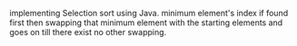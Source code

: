 implementing Selection sort using Java.
minimum element's index if found first then swapping that minimum element with the starting elements and goes on till there exist no other swapping.
